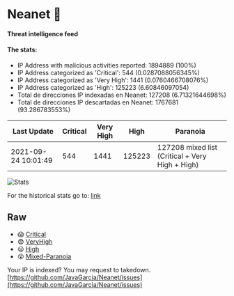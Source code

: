 # Neanet :hocho:
#### Threat intelligence feed
#### The stats:

- IP Address with malicious activities reported: 1894889 (100%)
- IP Address categorized as 'Critical':  544 (0.0287088056345%)
- IP Address categorized as 'Very High':  1441 (0.0760466708076%)
- IP Address categorized as 'High':  125223 (6.60846097054)
- Total de direcciones IP indexadas en Neanet:  127208 (6.71321644698%)
- Total de direcciones IP descartadas en Neanet:  1767681 (93.286783553%)

| Last Update | Critical | Very High | High | Paranoia |
| --- | --- | --- | --- | --- |
| 2021-09-24 10:01:49 | 544 | 1441 | 125223 | 127208 mixed list (Critical + Very High + High)|

![Stats](https://docs.google.com/spreadsheets/d/e/2PACX-1vSnaNMIXVabIpDJjufMlzH7poXnshF3mgd8Is1g9ytUEzVsP5my4Trn8f-xkoLLQ38xpL3HtmUexLo6/pubchart?oid=501124687&format=image)

For the historical stats go to: [link](/stats.csv)
## Raw
- :scream: [Critical](https://raw.githubusercontent.com/JavaGarcia/Neanet/master/blacklists/neanet_critical.txt)
- :fearful: [VeryHigh](https://raw.githubusercontent.com/JavaGarcia/Neanet/master/blacklists/neanet_veryHigh.txtt)
- :frowning: [High](https://raw.githubusercontent.com/JavaGarcia/Neanet/master/blacklists/neanet_high.txt)
- :dizzy_face: [Mixed-Paranoia](https://raw.githubusercontent.com/JavaGarcia/Neanet/master/blacklists/neanet_all.txt)


Your IP is indexed? You may request to takedown. [https://github.com/JavaGarcia/Neanet/issues](https://github.com/JavaGarcia/Neanet/issues)
































































































































































































































































































































































































































































































































































































































































































































































































































































































































































































































































































































































































































































































































































































































































































































































































































































































































































































































































































































































































































































































































































































































































































































































































































































































































































































































































































































































































































































































































































































































































































































































































































































































































































































































































































































































































































































































































































































































































































































































































































































































































































































































































































































































































































































































































































































































































































































































































































































































































































































































































































































































































































































































































































































































































































































































































































































































































































































































































































































































































































































































































































































































































































































































































































































































































































































































































































































































































































































































































































































































































































































































































































































































































































































































































































































































































































































































































































































































































































































































































































































































































































































































































































































































































































































































































































































































































































































































































































































































































































































































































































































































































